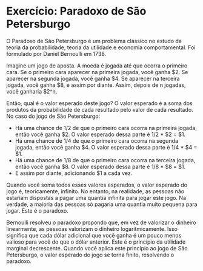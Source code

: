 # Exercício: Paradoxo de São Petersburgo

O Paradoxo de São Petersburgo é um problema clássico no estudo da teoria da probabilidade, teoria da utilidade e economia comportamental. Foi formulado por Daniel Bernoulli em 1738.

Imagine um jogo de aposta. A moeda é jogada até que ocorra o primeiro cara. Se o primeiro cara aparecer na primeira jogada, você ganha $2. Se aparecer na segunda jogada, você ganha $4. Se aparecer na terceira jogada, você ganha $8, e assim por diante. Assim, depois de n jogadas, você ganharia $2^n.

Então, qual é o valor esperado deste jogo? O valor esperado é a soma dos produtos da probabilidade de cada resultado pelo valor de cada resultado. No caso do jogo de São Petersburgo:

- Há uma chance de 1/2 de que o primeiro cara ocorra na primeira jogada, então você ganha $2. O valor esperado dessa parte é 1/2 \* $2 = $1.
- Há uma chance de 1/4 de que o primeiro cara ocorra na segunda jogada, então você ganha $4. O valor esperado dessa parte é 1/4 \* $4 = $1.
- Há uma chance de 1/8 de que o primeiro cara ocorra na terceira jogada, então você ganha $8. O valor esperado dessa parte é 1/8 \* $8 = $1.
- E assim por diante, adicionando $1 a cada vez.

Quando você soma todos esses valores esperados, o valor esperado do jogo é, teoricamente, infinito. No entanto, na realidade, as pessoas não estariam dispostas a pagar uma quantia infinita para jogar este jogo. Na verdade, a maioria das pessoas só pagaria uma quantia muito pequena para jogar. Este é o paradoxo.

Bernoulli resolveu o paradoxo propondo que, em vez de valorizar o dinheiro linearmente, as pessoas valorizam o dinheiro logaritmicamente. Isso significa que cada dólar adicional que você ganha é um pouco menos valioso para você do que o dólar anterior. Este é o princípio da utilidade marginal decrescente. Quando você aplica este princípio ao jogo de São Petersburgo, o valor esperado do jogo se torna finito, resolvendo o paradoxo.

